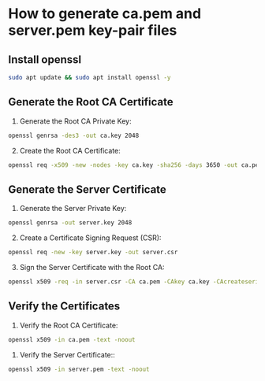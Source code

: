 # How to generate ca.pem and server.pem key-pair files

## Install openssl
```bash
sudo apt update && sudo apt install openssl -y
```

## Generate the Root CA Certificate
1. Generate the Root CA Private Key:
```bash
openssl genrsa -des3 -out ca.key 2048
```

2. Create the Root CA Certificate:
```bash
openssl req -x509 -new -nodes -key ca.key -sha256 -days 3650 -out ca.pem
```

## Generate the Server Certificate
1. Generate the Server Private Key:
```bash
openssl genrsa -out server.key 2048
```

2. Create a Certificate Signing Request (CSR):
```bash
openssl req -new -key server.key -out server.csr
```

3. Sign the Server Certificate with the Root CA:
```bash
openssl x509 -req -in server.csr -CA ca.pem -CAkey ca.key -CAcreateserial -out server.pem -days 3650 -sha256
```

## Verify the Certificates
1. Verify the Root CA Certificate:
```bash
openssl x509 -in ca.pem -text -noout
```

1. Verify the Server Certificate::
```bash
openssl x509 -in server.pem -text -noout
```